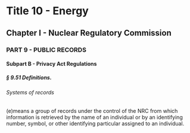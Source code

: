 
# Title 10 - Energy
## Chapter I - Nuclear Regulatory Commission
### PART 9 - PUBLIC RECORDS
#### Subpart B - Privacy Act Regulations
##### § 9.51 Definitions.
###### Systems of records

(e)means a group of records under the control of the NRC from which information is retrieved by the name of an individual or by an identifying number, symbol, or other identifying particular assigned to an individual.
